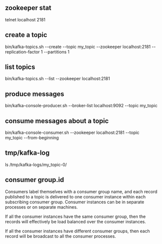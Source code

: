 ## zookeeper stat
telnet localhost 2181

## create a topic
bin/kafka-topics.sh --create --topic my_topic --zookeeper localhost:2181 --replication-factor 1 --partitions 1

## list topics
bin/kafka-topics.sh --list --zookeeper localhost:2181

## produce messages
bin/kafka-console-producer.sh --broker-list localhost:9092 --topic my_topic

## consume messages about a topic
bin/kafka-console-consumer.sh --zookeeper localhost:2181 --topic my_topic --from-beginning

## tmp/kafka-log
ls /tmp/kafka-logs/my_topic-0/

## consumer group.id
Consumers label themselves with a consumer group name, and each record published to a topic is delivered to one consumer instance within each subscribing consumer group. Consumer instances can be in separate processes or on separate machines.

If all the consumer instances have the same consumer group, then the records will effectively be load balanced over the consumer instances.

If all the consumer instances have different consumer groups, then each record will be broadcast to all the consumer processes.
